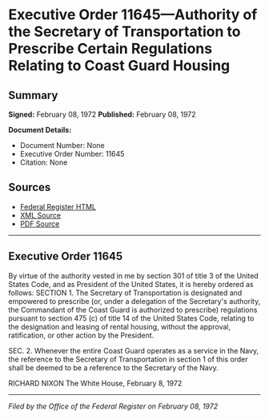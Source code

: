 # Executive Order 11645—Authority of the Secretary of Transportation to Prescribe Certain Regulations Relating to Coast Guard Housing

## Summary

**Signed:** February 08, 1972
**Published:** February 08, 1972

**Document Details:**
- Document Number: None
- Executive Order Number: 11645
- Citation: None

## Sources
- [Federal Register HTML](https://www.presidency.ucsb.edu/documents/executive-order-11645-authority-the-secretary-transportation-prescribe-certain-regulations)
- [XML Source](None)
- [PDF Source](None)

---

## Executive Order 11645

By virtue of the authority vested in me by section 301 of title 3 of the United States Code, and as President of the United States, it is hereby ordered as follows:
SECTION 1. The Secretary of Transportation is designated and empowered to prescribe (or, under a delegation of the Secretary's authority, the Commandant of the Coast Guard is authorized to prescribe) regulations pursuant to section 475 (c) of title 14 of the United States Code, relating to the designation and leasing of rental housing, without the approval, ratification, or other action by the President.

SEC. 2. Whenever the entire Coast Guard operates as a service in the Navy, the reference to the Secretary of Transportation in section 1 of this order shall be deemed to be a reference to the Secretary of the Navy.

RICHARD NIXON
The White House,
February 8, 1972

---

*Filed by the Office of the Federal Register on February 08, 1972*
